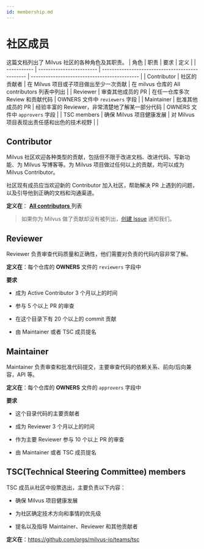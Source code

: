 ```yaml
---
id: membership.md
---
```


# 社区成员

这篇文档列出了 Milvus 社区的各种角色及其职责。
| 角色        | 职责                     | 要求                                            | 定义                                         |
| ----------- | ------------------------ | ----------------------------------------------- | -------------------------------------------- |
| Contributor | 社区的贡献者             | 在 Milvus 项目或子项目做出至少一次贡献          | 在 milvus 仓库的 All contributors 列表中列出 |
| Reviewer    | 审查其他成员的 PR        | 在任一仓库多次 Review 和贡献代码                | OWNERS 文件中 <code>reviewers</code> 字段    |
| Maintainer  | 批准其他成员的 PR        | 经验丰富的 Reviewer，非常清楚地了解某一部分代码 | OWNERS 文件中 <code>approvers</code> 字段    |
| TSC members | 确保 Milvus 项目健康发展 | 对 Milvus 项目表现出责任感和出色的技术视野      |                                              |



## Contributor

Milvus 社区欢迎各种类型的贡献，包括但不限于改进文档、改进代码、写新功能、为 Milvus 写博客等。为 Milvus 项目做过任何以上的贡献，均可以成为 Milvus Contributor。

社区现有成员应当欢迎新的 Contributor 加入社区，帮助解决 PR 上遇到的问题，以及引导他到正确的文档和沟通渠道。

**定义在**： **[All contributors](https://github.com/milvus-io/milvus#all-contributors)**[ ](https://github.com/milvus-io/milvus#all-contributors)列表

> 如果你为 Milvus 做了贡献却没有被列出，[创建 Issue](https://github.com/milvus-io/community/issues/new) 通知我们。

## Reviewer

Reviewer 负责审查代码质量和正确性，他们需要对负责的代码内容非常了解。

**定义在**：每个仓库的 **OWNERS** 文件的 `reviewers` 字段中

**要求**

- 成为 Active Contributor 3 个月以上的时间

- 参与 5 个以上 PR 的审查

- 在这个目录下有 20 个以上的 commit 贡献

- 由 Maintainer 或者 TSC 成员提名

## Maintainer

Maintainer 负责审查和批准代码提交，主要审查代码的依赖关系、前向/后向兼容，API 等。

**定义在**：每个仓库的 **OWNERS** 文件的 `approvers` 字段中

**要求**

- 这个目录代码的主要贡献者

- 成为 Reviewer 3 个月以上的时间

- 作为主要 Reviewer 参与 10 个以上 PR 的审查

- 由 Maintainer 或者 TSC 成员提名

## TSC(Technical Steering Committee) members

TSC 成员从社区中投票选出，主要负责以下内容：

- 确保 Milvus 项目健康发展

- 为社区确定技术方向和事情的优先级

- 提名以及指导 Maintainer、Reviewer 和其他贡献者

**定义在**：https://github.com/orgs/milvus-io/teams/tsc

